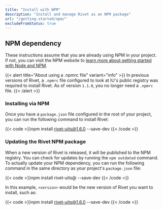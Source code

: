 ```yaml
---
title: "Install with NPM"
description: "Install and manage Rivet as an NPM package"
url: "/getting-started/npm/"
excludeFromStatus: true
---
```

## NPM dependency
These instructions assume that you are already using NPM in your project. If not, you can visit the NPM website to [learn more about getting started with Node and NPM](https://docs.npmjs.com/cli/init).

{{< alert title="About using a .npmrc file" variant="info" >}}
In previous versions of Rivet, a `.npmrc` file configured to look at IU's public registry was required to install Rivet. As of version `1.1.0`, you no longer need a `.npmrc` file.
{{< /alert >}}

### Installing via NPM
Once you have a `package.json` file configured in the root of your project, you can run the following command to install Rivet:

{{< code >}}npm install rivet-uits@1.6.0 --save-dev
{{< /code >}}

### Updating the Rivet NPM package
When a new version of Rivet is released, it will be published to the NPM registry. You can check for updates by running the `npm outdated` command. To actually update your NPM dependency, you can run the following command in the same directory as your project's `package.json` file:

{{< code >}}npm install rivet-uits@<version> --save-dev
{{< /code >}}

In this example, `<version>` would be the new version of Rivet you want to install, such as:

{{< code >}}npm install rivet-uits@1.6.0 --save-dev
{{< /code >}}
